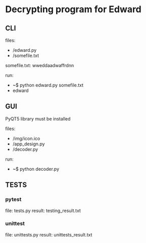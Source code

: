 # Decrypting program for Edward 

## CLI

files:
* /edward.py
* /somefile.txt

somefile.txt:  wweddaadwaffrdnn
 
run:
* ~$ python edward.py somefile.txt
* edward

## GUI

PyQT5 library must be installed

files:
* /img/icon.ico
* /app_design.py
* /decoder.py
      
run:
* ~$ python decoder.py

## TESTS

### pytest
file: tests.py
result: testing_result.txt

### unittest
file: unittests.py
result: unittests_result.txt





      
